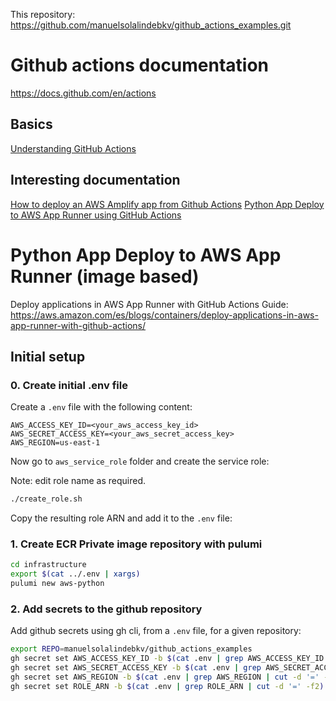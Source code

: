 
This repository: https://github.com/manuelsolalindebkv/github_actions_examples.git

# Github actions documentation

https://docs.github.com/en/actions

## Basics

[Understanding GitHub Actions](https://docs.github.com/en/actions/learn-github-actions/understanding-github-actions)


## Interesting documentation

[How to deploy an AWS Amplify app from Github Actions](https://stackoverflow.com/questions/63354484/how-to-deploy-an-aws-amplify-app-from-github-actions)
[Python App Deploy to AWS App Runner using GitHub Actions](https://dev.to/aws-builders/python-application-deploy-to-aws-app-runner-using-github-actions-f45)


# Python App Deploy to AWS App Runner (image based)

Deploy applications in AWS App Runner with GitHub Actions
Guide: https://aws.amazon.com/es/blogs/containers/deploy-applications-in-aws-app-runner-with-github-actions/

## Initial setup


### 0. Create initial .env file

Create a `.env` file with the following content:

```
AWS_ACCESS_KEY_ID=<your_aws_access_key_id>
AWS_SECRET_ACCESS_KEY=<your_aws_secret_access_key>
AWS_REGION=us-east-1
```

Now go to `aws_service_role` folder and create the service role:

Note: edit role name as required.
```bash
./create_role.sh 
```

Copy the resulting role ARN and add it to the `.env` file:


### 1. Create ECR Private image repository with pulumi

```bash
cd infrastructure
export $(cat ../.env | xargs)
pulumi new aws-python
```

### 2. Add secrets to the github repository


Add github secrets using gh cli, from a `.env` file, for a given repository:

```bash
export REPO=manuelsolalindebkv/github_actions_examples
gh secret set AWS_ACCESS_KEY_ID -b $(cat .env | grep AWS_ACCESS_KEY_ID | cut -d '=' -f2) -R $REPO
gh secret set AWS_SECRET_ACCESS_KEY -b $(cat .env | grep AWS_SECRET_ACCESS_KEY | cut -d '=' -f2) -R $REPO
gh secret set AWS_REGION -b $(cat .env | grep AWS_REGION | cut -d '=' -f2) -R $REPO
gh secret set ROLE_ARN -b $(cat .env | grep ROLE_ARN | cut -d '=' -f2) -R $REPO
```






















